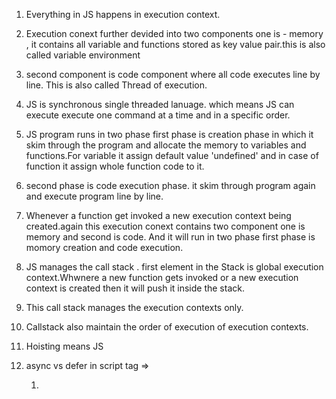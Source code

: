 1. Everything in JS happens in execution context.
2. Execution conext further devided into two components one is - memory , it contains all variable and functions stored as key value pair.this is also called variable environment
3. second component is code component where all code executes line by line. This is also called Thread of execution.
4. JS is synchronous single threaded lanuage. which means JS can execute execute one command at a time and in a specific order.
5. JS program runs in two phase first phase is creation phase in which it skim through the program and allocate the memory to variables and functions.For variable it assign default value 'undefined' and in case of function it assign whole function code to it.
6. second phase is code execution phase. it skim through program again and execute program line by line.
7. Whenever a function get invoked a new execution context being created.again this execution conext contains two component one is memory and second is code. And it will run in two phase first phase is momory creation and code execution. 
8. JS manages the call stack . first element in the Stack is global execution context.Whwnere a new function gets invoked or a new execution context is created then it will push it inside the stack.  
9. This call stack manages the execution contexts only.
10. Callstack also maintain the order of execution of execution contexts.
11. Hoisting means JS 







1.  async vs defer in script tag => 
    1. <script scr = "">
        IT will fetch the script from n/w and execcute then and their. At this point HTML parsing stopped, it will resume once script execution over.
    2. <script async scr = "">
        It will fetch script from n/w asynchronously along with the HTML parsing.HTML parsing block when script execution takes place.
    3. <script defer scr = "">
        Script fetched along with HTML parsing but script execution starts when HTML parsing over.
